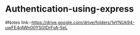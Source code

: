# Authentication-using-express

#Notes link:-https://drive.google.com/drive/folders/1eYNUk94-uwFE4rAWn00YSGIDrFvA-5eL
